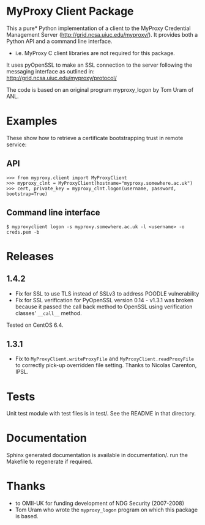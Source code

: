 MyProxy Client Package
======================
This a pure* Python implementation of a client to the MyProxy Credential
Management Server (http://grid.ncsa.uiuc.edu/myproxy/).  It provides both a 
Python API and a command line interface.

* i.e. MyProxy C client libraries are not required for this package. 

It uses pyOpenSSL to make an SSL connection to the server following the
messaging interface as outlined in: http://grid.ncsa.uiuc.edu/myproxy/protocol/

The code is based on an original program myproxy_logon by Tom Uram of ANL.

Examples
========
These show how to retrieve a certificate bootstrapping trust in remote service:

API
---

```
>>> from myproxy.client import MyProxyClient
>>> myproxy_clnt = MyProxyClient(hostname="myproxy.somewhere.ac.uk")
>>> cert, private_key = myproxy_clnt.logon(username, password, bootstrap=True)
```

Command line interface
----------------------
```
$ myproxyclient logon -s myproxy.somewhere.ac.uk -l <username> -o creds.pem -b
```

Releases
========
1.4.2
-----
 * Fix for SSL to use TLS instead of SSLv3 to address POODLE vulnerability
 * Fix for SSL verification for PyOpenSSL version 0.14 - v1.3.1 was broken
   because it passed the call back method to OpenSSL using verification classes'
   `__call__` method.
   
Tested on CentOS 6.4.
   
1.3.1
-----
 * Fix to `MyProxyClient.writeProxyFile` and 
   `MyProxyClient.readProxyFile` to correctly pick-up overridden file 
   setting.  Thanks to Nicolas Carenton, IPSL.

Tests
=====
Unit test module with test files is in test/.  See the README in that directory.

Documentation
=============
Sphinx generated documentation is available in documentation/.  run the 
Makefile to regenerate if required.

Thanks
======
 * to OMII-UK for funding development of NDG Security (2007-2008)
 * Tom Uram who wrote the `myproxy_logon` program on which this package is based.
